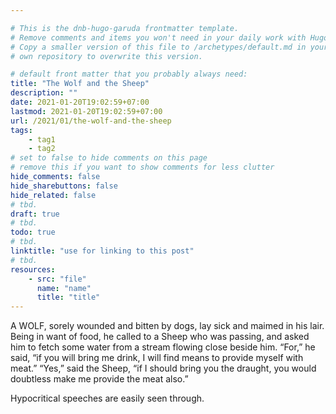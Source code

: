 ```yaml
---

# This is the dnb-hugo-garuda frontmatter template. 
# Remove comments and items you won't need in your daily work with Hugo.
# Copy a smaller version of this file to /archetypes/default.md in your
# own repository to overwrite this version.

# default front matter that you probably always need:
title: "The Wolf and the Sheep"
description: ""
date: 2021-01-20T19:02:59+07:00
lastmod: 2021-01-20T19:02:59+07:00
url: /2021/01/the-wolf-and-the-sheep
tags:
    - tag1
    - tag2
# set to false to hide comments on this page
# remove this if you want to show comments for less clutter
hide_comments: false
hide_sharebuttons: false
hide_related: false
# tbd.
draft: true
# tbd.
todo: true
# tbd.
linktitle: "use for linking to this post"
# tbd.
resources:
    - src: "file"
      name: "name"
      title: "title"
---
```

A WOLF, sorely wounded and bitten by dogs, lay sick and maimed in his lair. Being in want of food, he called to a Sheep who was passing, and asked him to fetch some water from a stream flowing close beside him. “For,” he said, “if you will bring me drink, I will find means to provide myself with meat.” “Yes,” said the Sheep, “if I should bring you the draught, you would doubtless make me provide the meat also.”

Hypocritical speeches are easily seen through.
